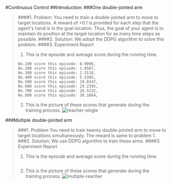 #Continuous Control
##Introduction:
###One double-jointed arm
>####1. Problem:
>You need to train a double-jointed arm to move to target locations. A reward of +0.1 is provided for each step that the agent's hand is in the goal location. Thus, the goal of your agent is to maintain its position at the target location for as many time steps as possible.
>####2. Solution:
>We adopt the DDPG algorithm to solve this problem. 
>####3. Experiment Report
>1. This is the episode and average score during the running time.
>```text
>No.100 score this episode: 0.9096, 
>No.200 score this episode: 1.0587, 
>No.300 score this episode: 2.5118, 
>No.400 score this episode: 5.5385, 
>No.500 score this episode: 19.0347, 
>No.600 score this episode: 29.2395, 
>No.700 score this episode: 28.5232, 
>No.800 score this episode: 30.1664,
>```
>2. This is the picture of these scores that generate during the training process.
>![reacher-single](https://i.ibb.co/DMBzBMz/reacher-single.png)

###Multiple double-jointed arm
>###1. Problem
>You need to train twenty double-jointed arm to move to target locations simultaneously. The reward is same to problem 1. 
>###2. Solution:
>We use DDPG algorithm to train these arms.
>####3. Experiment Report
>1. This is the episode and average score during the running time.
>```text
>```
>2. This is the picture of these scores that generate during the training process.
>![multiple-reacher](https://i.ibb.co/ZWgrcD8/multiple-reacher.png)
